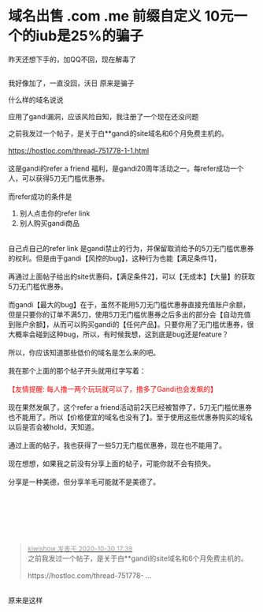 # 域名出售 .com .me 前缀自定义 10元一个的iub是25%的骗子


昨天还想下手的，加QQ不回，现在解毒了

<img src="static/image/smiley/default/lol.gif" smilieid="12" border="0" alt="" /><img src="static/image/smiley/default/lol.gif" smilieid="12" border="0" alt="" />

我好像加了，一直没回，沃日 原来是骗子

什么样的域名说说

应用了gandi漏洞，应该风险自知，我注册了一个现在还没问题

之前我发过一个帖子，是关于白**gandi的site域名和6个月免费主机的。<br />
<br />
https://hostloc.com/thread-751778-1-1.html<br />
<br />
这是gandi的refer a friend 福利，是gandi20周年活动之一。每refer成功一个人，可以获得5刀无门槛优惠券。<br />
<br />
而refer成功的条件是<br />
1. 别人点击你的refer link<br />
2. 别人购买gandi商品<br />
<br />
自己点自己的refer link 是gandi禁止的行为，并保留取消给予的5刀无门槛优惠券的权利。但是由于gandi【风控的bug】，这种行为也能【满足条件1】，<br />
<br />
再通过上面帖子给出的site优惠码，【满足条件2】，可以【无成本】【大量】的获取5刀无门槛优惠券。<br />
<br />
而gandi【最大的bug】在于，虽然不能用5刀无门槛优惠券直接充值账户余额，但是只要你的订单不满5刀，使用5刀无门槛优惠券之后多出的部分会【自动充值到账户余额】，从而可以购买gandi的【任何产品】。只要你用了无门槛优惠券，很大概率会碰到这种bug，所以，有时候我想，这到底是bug还是feature？<br />
<br />
所以，你应该知道那些低价的域名是怎么来的吧。<br />
<br />
我在那个上面的那个帖子开头就用红字写着：<br />
<br />
<font color="Red">【友情提醒: 每人撸一两个玩玩就可以了，撸多了Gandi也会发飙的】</font><br />
<br />
现在果然发飙了，这个refer a friend活动前2天已经被暂停了，5刀无门槛优惠券也不能用了。所以【价格便宜的域名也没有了】。至于使用这些优惠券购买的域名以后是否会被hold，天知道。<br />
<br />
通过上面的帖子，我也获得了一些5刀无门槛优惠券，现在也不能用了。<img src="static/image/smiley/default/cry.gif" smilieid="4" border="0" alt="" /><br />
<br />
现在想想，如果我之前没有分享上面的帖子，可能你就不会有损失。<br />
<br />
分享是一种美德，但分享羊毛可能就不是美德了。<br />
<br />
<br />
<br />
<br />
<br />
<br />


<div class="quote"><blockquote><font size="2"><a href="https://www.hostloc.com/forum.php?mod=redirect&amp;goto=findpost&amp;pid=9376240&amp;ptid=759852" target="_blank"><font color="#999999">kiwishow 发表于 2020-10-30 17:39</font></a></font><br />
之前我发过一个帖子，是关于白**gandi的site域名和6个月免费主机的。<br />
<br />
https://hostloc.com/thread-751778- ...</blockquote></div><br />
原来是这样
